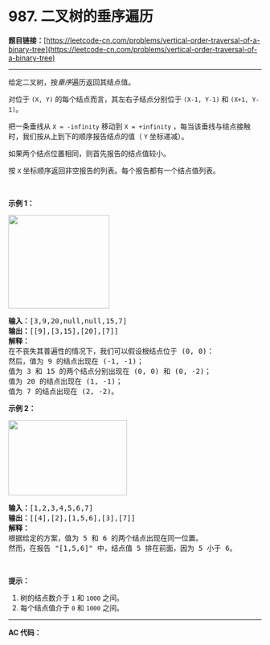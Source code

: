 # 987. 二叉树的垂序遍历

**题目链接：**[https://leetcode-cn.com/problems/vertical-order-traversal-of-a-binary-tree](https://leetcode-cn.com/problems/vertical-order-traversal-of-a-binary-tree)

---

<div class="content__1Y2H">
 <div class="notranslate">
  <p>给定二叉树，按<em>垂序</em>遍历返回其结点值。</p> 
  <p>对位于&nbsp;<code>(X, Y)</code>&nbsp;的每个结点而言，其左右子结点分别位于&nbsp;<code>(X-1, Y-1)</code>&nbsp;和&nbsp;<code>(X+1, Y-1)</code>。</p> 
  <p>把一条垂线从&nbsp;<code>X = -infinity</code>&nbsp;移动到&nbsp;<code>X = +infinity</code>&nbsp;，每当该垂线与结点接触时，我们按从上到下的顺序报告结点的值（ <code>Y</code>&nbsp;坐标递减）。</p> 
  <p>如果两个结点位置相同，则首先报告的结点值较小。</p> 
  <p>按&nbsp;<code>X</code>&nbsp;坐标顺序返回非空报告的列表。每个报告都有一个结点值列表。</p> 
  <p>&nbsp;</p> 
  <p><strong>示例 1：</strong></p> 
  <p><img style="height: 186px; width: 201px;" src="https://assets.leetcode-cn.com/aliyun-lc-upload/uploads/2019/02/02/1236_example_1.PNG" alt=""></p> 
  <pre class="language-text"><strong>输入：</strong>[3,9,20,null,null,15,7]
<strong>输出：</strong>[[9],[3,15],[20],[7]]
<strong>解释： </strong>
在不丧失其普遍性的情况下，我们可以假设根结点位于 (0, 0)：
然后，值为 9 的结点出现在 (-1, -1)；
值为 3 和 15 的两个结点分别出现在 (0, 0) 和 (0, -2)；
值为 20 的结点出现在 (1, -1)；
值为 7 的结点出现在 (2, -2)。
</pre> 
  <p><strong>示例 2：</strong></p> 
  <p><strong><img style="height: 150px; width: 236px;" src="https://assets.leetcode-cn.com/aliyun-lc-upload/uploads/2019/02/23/tree2.png" alt=""></strong></p> 
  <pre class="language-text"><strong>输入：</strong>[1,2,3,4,5,6,7]
<strong>输出：</strong>[[4],[2],[1,5,6],[3],[7]]
<strong>解释：</strong>
根据给定的方案，值为 5 和 6 的两个结点出现在同一位置。
然而，在报告 "[1,5,6]" 中，结点值 5 排在前面，因为 5 小于 6。
</pre> 
  <p>&nbsp;</p> 
  <p><strong>提示：</strong></p> 
  <ol> 
   <li>树的结点数介于 <code>1</code>&nbsp;和&nbsp;<code>1000</code>&nbsp;之间。</li> 
   <li>每个结点值介于&nbsp;<code>0</code>&nbsp;和&nbsp;<code>1000</code>&nbsp;之间。</li> 
  </ol> 
 </div>
</div>

---

**AC 代码：**

```java

```